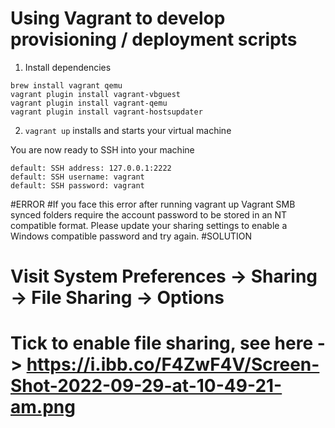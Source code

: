 # Using Vagrant to develop provisioning / deployment scripts

1. Install dependencies

```
brew install vagrant qemu
vagrant plugin install vagrant-vbguest
vagrant plugin install vagrant-qemu
vagrant plugin install vagrant-hostsupdater
```

2. `vagrant up` installs and starts your virtual machine

You are now ready to SSH into your machine

```
default: SSH address: 127.0.0.1:2222
default: SSH username: vagrant
default: SSH password: vagrant
```

#ERROR
#If you face this error after running vagrant up
Vagrant SMB synced folders require the account password to be stored
in an NT compatible format. Please update your sharing settings to
enable a Windows compatible password and try again.
#SOLUTION

# Visit System Preferences -> Sharing -> File Sharing -> Options

# Tick to enable file sharing, see here -> https://i.ibb.co/F4ZwF4V/Screen-Shot-2022-09-29-at-10-49-21-am.png

